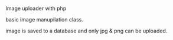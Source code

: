 Image uploader with php

basic image manupilation class.

image is saved to a database and only jpg & png can be uploaded.